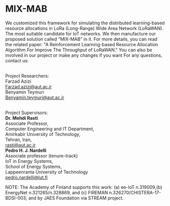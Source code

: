 # MIX-MAB

We customized this framework for simulating the distributed learning-based resource allocations in LoRa (Long-Range) Wide Area Network (LoRaWAN). The most suitable candidate for IoT networks. We then manufacture our proposed solution called "MIX-MAB" in it.
For more details, you can read the related paper: "A Reinforcement Learning-based Resource Allocation Algorithm For Improve The Throughput of LoRaWAN."
You can also be involved in our project or make any changes if you want
For any questions, contact us: 

<br /> Project Researchers:
<br /> Farzad Azizi <br /> Farzad.azizi@aut.ac.ir
<br /> Benyamin Teymuri <br /> Benyamin.teymuri@aut.ac.ir

<br /> Project Supervisors:
<br /> **Dr. Mehdi Rasti** <br /> Associate Professor,<br /> Computer Engineering and IT Department, <br />Amirkabir University of Technology, <br /> Tehran, Iran, <br /> rasti@aut.ac.ir
<br /> **Pedro H. J. Nardelli** <br />Associate professor (tenure-track) <br /> IoT in Energy Systems, <br /> School of Energy Systems, <br />Lappeenranta University of Technology<br />pedro.nardelli@lut.fi<br />


NOTE: The Academy of Finland supports this work: (a) ee-IoT n.319009,(b) EnergyNet n.321265/n.328869, and (c) FIREMAN n.326270/CHISTERA-17-BDSI-003; and by JAES Foundation via STREAM project.
